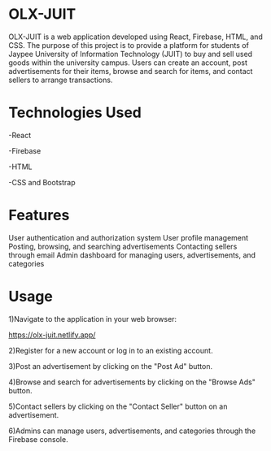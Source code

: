 # OLX-JUIT
OLX-JUIT is a web application developed using React, Firebase, HTML, and CSS. The purpose of this project is to provide a platform for students of Jaypee University of Information Technology (JUIT) to buy and sell used goods within the university campus. Users can create an account, post advertisements for their items, browse and search for items, and contact sellers to arrange transactions.

# Technologies Used
-React

-Firebase

-HTML

-CSS and Bootstrap


# Features
User authentication and authorization system
User profile management
Posting, browsing, and searching advertisements
Contacting sellers through email
Admin dashboard for managing users, advertisements, and categories

# Usage
1)Navigate to the application in your web browser:

https://olx-juit.netlify.app/

2)Register for a new account or log in to an existing account.


3)Post an advertisement by clicking on the "Post Ad" button.


4)Browse and search for advertisements by clicking on the "Browse Ads" button.


5)Contact sellers by clicking on the "Contact Seller" button on an advertisement.


6)Admins can manage users, advertisements, and categories through the Firebase console.

